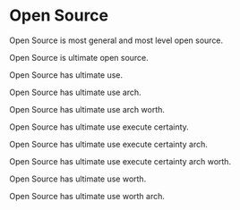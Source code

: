 # Open Source

Open Source is most general and most level open source.

Open Source is ultimate open source.

Open Source has ultimate use.

Open Source has ultimate use arch.

Open Source has ultimate use arch worth.

Open Source has ultimate use execute certainty.

Open Source has ultimate use execute certainty arch.

Open Source has ultimate use execute certainty arch worth.

Open Source has ultimate use worth.

Open Source has ultimate use worth arch.